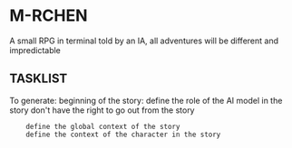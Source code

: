 # M-RCHEN
A small RPG in terminal told by an IA, all adventures will be different and impredictable

## TASKLIST

To generate:
	beginning of the story:
		define the role of the AI model in the story
		don't have the right to go out from the story

		define the global context of the story
		define the context of the character in the story

		
